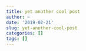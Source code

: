 ```yaml
---
title: yet another cool post
author: ~
date: '2019-02-21'
slug: yet-another-cool-post
categories: []
tags: []
---
```

